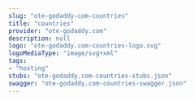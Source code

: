 ```yaml
---
slug: "ote-godaddy-com-countries"
title: "countries"
provider: "ote-godaddy.com"
description: null
logo: "ote-godaddy.com-countries-logo.svg"
logoMediaType: "image/svg+xml"
tags:
- "hosting"
stubs: "ote-godaddy.com-countries-stubs.json"
swagger: "ote-godaddy.com-countries-swagger.json"
---
```

